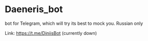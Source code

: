# Daeneris_bot
bot for Telegram, which will try its best to mock you. Russian only

Link: https://t.me/DiniisBot (currently down)
